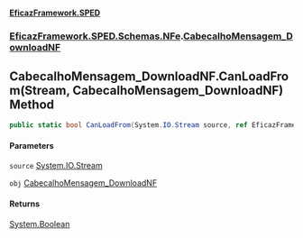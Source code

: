 #### [EficazFramework.SPED](EficazFrameworkSPED.md 'EficazFramework SPED')
### [EficazFramework.SPED.Schemas.NFe](EficazFramework.SPED.Schemas.NFe.md 'EficazFramework.SPED.Schemas.NFe').[CabecalhoMensagem_DownloadNF](EficazFramework.SPED.Schemas.NFe/CabecalhoMensagem_DownloadNF.md 'EficazFramework.SPED.Schemas.NFe.CabecalhoMensagem_DownloadNF')

## CabecalhoMensagem_DownloadNF.CanLoadFrom(Stream, CabecalhoMensagem_DownloadNF) Method

```csharp
public static bool CanLoadFrom(System.IO.Stream source, ref EficazFramework.SPED.Schemas.NFe.CabecalhoMensagem_DownloadNF obj);
```
#### Parameters

<a name='EficazFramework.SPED.Schemas.NFe.CabecalhoMensagem_DownloadNF.CanLoadFrom(System.IO.Stream,EficazFramework.SPED.Schemas.NFe.CabecalhoMensagem_DownloadNF).source'></a>

`source` [System.IO.Stream](https://docs.microsoft.com/en-us/dotnet/api/System.IO.Stream 'System.IO.Stream')

<a name='EficazFramework.SPED.Schemas.NFe.CabecalhoMensagem_DownloadNF.CanLoadFrom(System.IO.Stream,EficazFramework.SPED.Schemas.NFe.CabecalhoMensagem_DownloadNF).obj'></a>

`obj` [CabecalhoMensagem_DownloadNF](EficazFramework.SPED.Schemas.NFe/CabecalhoMensagem_DownloadNF.md 'EficazFramework.SPED.Schemas.NFe.CabecalhoMensagem_DownloadNF')

#### Returns
[System.Boolean](https://docs.microsoft.com/en-us/dotnet/api/System.Boolean 'System.Boolean')